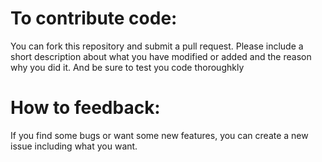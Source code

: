 # To contribute code: 
You can fork this repository and submit a pull request. Please include a short description about what you have modified or added and the reason why you did it. And be sure to test you code thoroughkly 
# How to feedback:
If you find some bugs or want some new features, you can create a new issue including 
what you want.
